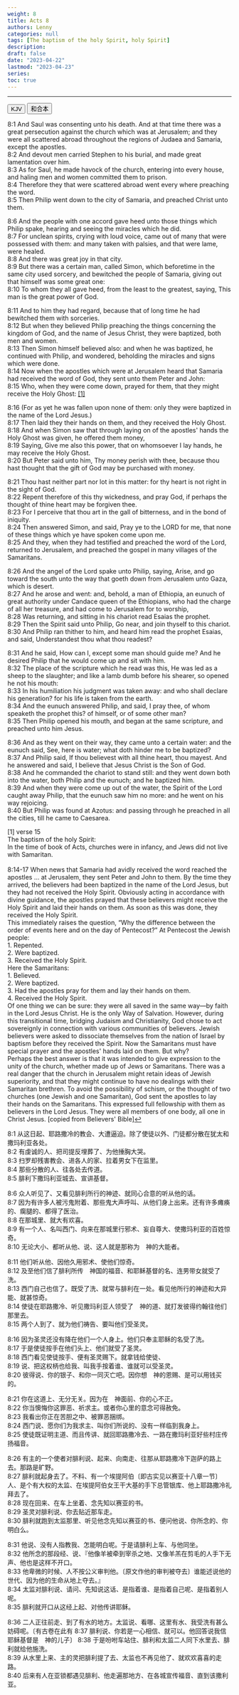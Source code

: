 ```yaml
---
weight: 8
title: Acts 8
authors: Lenny
categories: null
tags: [The baptism of the holy Spirit, holy Spirit]
description: 
draft: false
date: "2023-04-22"
lastmod: "2023-04-23"
series:
toc: true
---
```



<!--more-->
---

<!-- Tab links -->
<div class="tab">
  <button class="tablinks active" onclick="tablabel(event, 'english')">KJV</button>
  <button class="tablinks" onclick="tablabel(event, 'chinese')">和合本</button>
  
</div>

<!-- Tab content -->
<div id="english" class="tabcontent" style="display:block">

8:1 And Saul was consenting unto his death. And at that time there was a great persecution against the church which was at Jerusalem; and they were all scattered abroad throughout the regions of Judaea and Samaria, except the apostles.  
8:2 And devout men carried Stephen to his burial, and made great lamentation over him.  
8:3 As for Saul, he made havock of the church, entering into every house, and haling men and women committed them to prison.  
8:4 Therefore they that were scattered abroad went every where preaching the word.  
8:5 Then Philip went down to the city of Samaria, and preached Christ unto them.  

8:6 And the people with one accord gave heed unto those things which Philip spake, hearing and seeing the miracles which he did.  
8:7 For unclean spirits, crying with loud voice, came out of many that were possessed with them: and many taken with palsies, and that were lame, were healed.  
8:8 And there was great joy in that city.  
8:9 But there was a certain man, called Simon, which beforetime in the same city used sorcery, and bewitched the people of Samaria, giving out that himself was some great one:  
8:10 To whom they all gave heed, from the least to the greatest, saying, This man is the great power of God.  

8:11 And to him they had regard, because that of long time he had bewitched them with sorceries.  
8:12 But when they believed Philip preaching the things concerning the kingdom of God, and the name of Jesus Christ, they were baptized, both men and women.  
8:13 Then Simon himself believed also: and when he was baptized, he continued with Philip, and wondered, beholding the miracles and signs which were done.  
8:14 Now when the apostles which were at Jerusalem heard that Samaria had received the word of God, they sent unto them Peter and John:  
8:15 Who, when they were come down, prayed for them, that they might receive the Holy Ghost: <a id="1_ref" href = "#1">[1]</a>  

8:16 (For as yet he was fallen upon none of them: only they were baptized in the name of the Lord Jesus.)  
8:17 Then laid they their hands on them, and they received the Holy Ghost.  
8:18 And when Simon saw that through laying on of the apostles' hands the Holy Ghost was given, he offered them money,  
8:19 Saying, Give me also this power, that on whomsoever I lay hands, he may receive the Holy Ghost.  
8:20 But Peter said unto him, Thy money perish with thee, because thou hast thought that the gift of God may be purchased with money.  

8:21 Thou hast neither part nor lot in this matter: for thy heart is not right in the sight of God.  
8:22 Repent therefore of this thy wickedness, and pray God, if perhaps the thought of thine heart may be forgiven thee.  
8:23 For I perceive that thou art in the gall of bitterness, and in the bond of iniquity.  
8:24 Then answered Simon, and said, Pray ye to the LORD for me, that none of these things which ye have spoken come upon me.  
8:25 And they, when they had testified and preached the word of the Lord, returned to Jerusalem, and preached the gospel in many villages of the Samaritans.  

8:26 And the angel of the Lord spake unto Philip, saying, Arise, and go toward the south unto the way that goeth down from Jerusalem unto Gaza, which is desert.  
8:27 And he arose and went: and, behold, a man of Ethiopia, an eunuch of great authority under Candace queen of the Ethiopians, who had the charge of all her treasure, and had come to Jerusalem for to worship,  
8:28 Was returning, and sitting in his chariot read Esaias the prophet.  
8:29 Then the Spirit said unto Philip, Go near, and join thyself to this chariot.  
8:30 And Philip ran thither to him, and heard him read the prophet Esaias, and said, Understandest thou what thou readest?  

8:31 And he said, How can I, except some man should guide me? And he desired Philip that he would come up and sit with him.  
8:32 The place of the scripture which he read was this, He was led as a sheep to the slaughter; and like a lamb dumb before his shearer, so opened he not his mouth:  
8:33 In his humiliation his judgment was taken away: and who shall declare his generation? for his life is taken from the earth.  
8:34 And the eunuch answered Philip, and said, I pray thee, of whom speaketh the prophet this? of himself, or of some other man?  
8:35 Then Philip opened his mouth, and began at the same scripture, and preached unto him Jesus.  

8:36 And as they went on their way, they came unto a certain water: and the eunuch said, See, here is water; what doth hinder me to be baptized?  
8:37 And Philip said, If thou believest with all thine heart, thou mayest. And he answered and said, I believe that Jesus Christ is the Son of God.  
8:38 And he commanded the chariot to stand still: and they went down both into the water, both Philip and the eunuch; and he baptized him.  
8:39 And when they were come up out of the water, the Spirit of the Lord caught away Philip, that the eunuch saw him no more: and he went on his way rejoicing.  
8:40 But Philip was found at Azotus: and passing through he preached in all the cities, till he came to Caesarea.  

<p id="1"><ref>[1]</ref> verse 15 <br>The baptism of the holy Spirit: <br>In the time of book of Acts, churches were in infancy, and Jews did not live with Samaritan.<br><br>8:14-17 When news that Samaria had avidly received the word reached the apostles ... at Jerusalem, they sent Peter and John to them. By the time they arrived, the believers had been baptized in the name of the Lord Jesus, but they had not received the Holy Spirit. Obviously acting in accordance with divine guidance, the apostles prayed that these believers might receive the Holy Spirit and laid their hands on them. As soon as this was done, they received the Holy Spirit.  
<br>This immediately raises the question, “Why the difference between the order of events here and on the day of Pentecost?” At Pentecost the Jewish people:  
<br>1. Repented.  
<br>2. Were baptized.  
<br>3. Received the Holy Spirit.  
<br>Here the Samaritans:  
<br>1. Believed.  
<br>2. Were baptized.  
<br>3. Had the apostles pray for them and lay their hands on them.  
<br>4. Received the Holy Spirit.  
<br>Of one thing we can be sure: they were all saved in the same way—by faith in the Lord Jesus Christ. He is the only Way of Salvation. However, during this transitional time, bridging Judaism and Christianity, God chose to act sovereignly in connection with various communities of believers. Jewish believers were asked to dissociate themselves from the nation of Israel by baptism before they received the Spirit. Now the Samaritans must have special prayer and the apostles' hands laid on them. But why?  
<br>Perhaps the best answer is that it was intended to give expression to the unity of the church, whether made up of Jews or Samaritans. There was a real danger that the church in Jerusalem might retain ideas of Jewish superiority, and that they might continue to have no dealings with their Samaritan brethren. To avoid the possibility of schism, or the thought of two churches (one Jewish and one Samaritan), God sent the apostles to lay their hands on the Samaritans. This expressed full fellowship with them as believers in the Lord Jesus. They were all members of one body, all one in Christ Jesus. [copied from Believers' Bible]<a href="#1_ref">&#8617;</a></p>
</div>

<div id="chinese" class="tabcontent">

8:1 从这日起、耶路撒冷的教会、大遭逼迫。除了使徒以外、门徒都分散在犹太和撒玛利亚各处。  
8:2 有虔诚的人、把司提反埋葬了、为他捶胸大哭。  
8:3 扫罗却残害教会、进各人的家、拉着男女下在监里。  
8:4 那些分散的人、往各处去传道。  
8:5 腓利下撒玛利亚城去、宣讲基督。  

8:6 众人听见了、又看见腓利所行的神迹、就同心合意的听从他的话。  
8:7 因为有许多人被污鬼附着、那些鬼大声呼叫、从他们身上出来。还有许多瘫痪的、瘸腿的、都得了医治。  
8:8 在那城里、就大有欢喜。  
8:9 有一个人、名叫西门、向来在那城里行邪术、妄自尊大、使撒玛利亚的百姓惊奇。  
8:10 无论大小、都听从他、说、这人就是那称为　神的大能者。  

8:11 他们听从他、因他久用邪术、使他们惊奇。  
8:12 及至他们信了腓利所传　神国的福音、和耶稣基督的名、连男带女就受了洗。  
8:13 西门自己也信了。既受了洗、就常与腓利在一处。看见他所行的神迹和大异能、就甚惊奇。  
8:14 使徒在耶路撒冷、听见撒玛利亚人领受了　神的道、就打发彼得约翰往他们那里去。  
8:15 两个人到了、就为他们祷告、要叫他们受圣灵。  

8:16 因为圣灵还没有降在他们一个人身上。他们只奉主耶稣的名受了洗。  
8:17 于是使徒按手在他们头上、他们就受了圣灵。  
8:18 西门看见使徒按手、便有圣灵赐下。就拿钱给使徒、  
8:19 说、把这权柄也给我、叫我手按着谁、谁就可以受圣灵。  
8:20 彼得说、你的银子、和你一同灭亡吧。因你想　神的恩赐、是可以用钱买的。  

8:21 你在这道上、无分无关。因为在　神面前、你的心不正。  
8:22 你当懊悔你这罪恶、祈求主。或者你心里的意念可得赦免。  
8:23 我看出你正在苦胆之中、被罪恶捆绑。  
8:24 西门说、愿你们为我求主、叫你们所说的、没有一样临到我身上。  
8:25 使徒既证明主道、而且传讲、就回耶路撒冷去、一路在撒玛利亚好些村庄传扬福音。  

8:26 有主的一个使者对腓利说、起来、向南走、往那从耶路撒冷下迦萨的路上去。那路是旷野。  
8:27 腓利就起身去了。不料、有一个埃提阿伯〔即古实见以赛亚十八章一节〕人、是个有大权的太监、在埃提阿伯女王干大基的手下总管银库、他上耶路撒冷礼拜去了。  
8:28 现在回来、在车上坐着、念先知以赛亚的书。  
8:29 圣灵对腓利说、你去贴近那车走。  
8:30 腓利就跑到太监那里、听见他念先知以赛亚的书、便问他说、你所念的、你明白么。  

8:31 他说、没有人指教我、怎能明白呢。于是请腓利上车、与他同坐。  
8:32 他所念的那段经、说、『他像羊被牵到宰杀之地、又像羊羔在剪毛的人手下无声、他也是这样不开口。  
8:33 他卑微的时候、人不按公义审判他。〔原文作他的审判被夺去〕谁能述说他的世代、因为他的生命从地上夺去。』  
8:34 太监对腓利说、请问、先知说这话、是指着谁、是指着自己呢、是指着别人呢。  
8:35 腓利就开口从这经上起、对他传讲耶稣。  

8:36 二人正往前走、到了有水的地方。太监说、看哪、这里有水、我受洗有甚么妨碍呢。〔有古卷在此有
8:37 腓利说、你若是一心相信、就可以。他回答说我信耶稣基督是　神的儿子〕
8:38 于是吩咐车站住、腓利和太监二人同下水里去、腓利就给他施洗。  
8:39 从水里上来、主的灵把腓利提了去、太监也不再见他了、就欢欢喜喜的走路。  
8:40 后来有人在亚锁都遇见腓利、他走遍那地方、在各城宣传福音、直到该撒利亚。  

</div>
